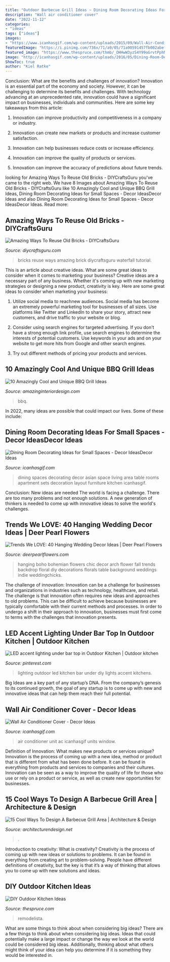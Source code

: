 ```yaml
---
title: "Outdoor Barbecue Grill Ideas ~ Dining Room Decorating Ideas For Small Spaces"
description: "Wall air conditioner cover"
date: "2022-11-12"
categories:
- "ideas"
tags: ["ideas"]
images:
- "https://www.icanhasgif.com/wp-content/uploads/2015/09/Wall-Air-Conditioner-Cover-1024x768.jpg"
featuredImage: "https://i.pinimg.com/736x/71/a9/05/71a90591457fb002abef4430d8a47abd.jpg"
featured_image: "https://www.thespruce.com/thmb/_OHHwW3yzS4Y99oGrvtPphN8-pw=/960x0/filters:no_upscale():max_bytes(150000):strip_icc()/egg-outside-kitchen-remodelista-56a576bb5f9b58b7d0dd0a80.jpg"
image: "http://icanhasgif.com/wp-content/uploads/2016/05/Dining-Room-Decorating-Ideas-for-Small-Spaces.jpg"
ShowToc: true
author: "Kiel Ratke"
---
```



Conclusion: What are the benefits and challenges of innovation?
Innovation is an essential part of the economy and society. However, it can be challenging to determine its benefits and challenges. With technology advancing at an unprecedented rate, innovation could have a significant impact on businesses, individuals and communities. Here are some key takeaways from this article:
1. Innovation can improve productivity and competitiveness in a company or industry.

2. Innovation can create new markets or products and increase customer satisfaction.

3. Innovation can help businesses reduce costs or increase efficiency.

4. Innovation can improve the quality of products or services.

5. Innovation can improve the accuracy of predictions about future trends.

	

		
looking for Amazing Ways To Reuse Old Bricks - DIYCraftsGuru you've came to the right web. We have 8 Images about Amazing Ways To Reuse Old Bricks - DIYCraftsGuru like 10 Amazingly Cool and Unique BBQ Grill Ideas, Dining Room Decorating Ideas for Small Spaces - Decor IdeasDecor Ideas and also Dining Room Decorating Ideas for Small Spaces - Decor IdeasDecor Ideas. Read more:
		
    
## Amazing Ways To Reuse Old Bricks - DIYCraftsGuru

<img loading=lazy src="https://www.diycraftsguru.com/wp-content/uploads/2016/08/05-reuse-old-bricks.jpg" onerror="this.onerror=null;this.src='https://tse2.mm.bing.net/th?id=OIP.xKDdAGfkVDWOIUQh0k9kfAHaOX&amp;pid=15.1';" alt="Amazing Ways To Reuse Old Bricks - DIYCraftsGuru">

_Source: diycraftsguru.com_

>bricks reuse ways amazing brick diycraftsguru waterfall tutorial. 

	

This is an article about creative ideas. What are some great ideas to consider when it comes to marketing your business?
Creative ideas are a necessary part of any business. Whether it's coming up with new marketing strategies or designing a new product, creativity is key. Here are some great ideas to consider when marketing your business: 
1. Utilize social media to reachnew audiences. Social media has become an extremely powerful marketing tool for businesses of all sizes. Use platforms like Twitter and LinkedIn to share your story, attract new customers, and drive traffic to your website or blog. 

2. Consider using search engines for targeted advertising. If you don't have a strong enough link profile, use search engines to determine the interests of potential customers. Use keywords in your ads and on your website to get more hits from Google and other search engines. 

3. Try out different methods of pricing your products and services.

    
## 10 Amazingly Cool And Unique BBQ Grill Ideas

<img loading=lazy src="https://www.amazinginteriordesign.com/wp-content/uploads/2014/12/Creative-BBQ-Grills.jpg" onerror="this.onerror=null;this.src='https://tse3.mm.bing.net/th?id=OIP.q6plM7pyGS0wxzJj67ko6QHaED&amp;pid=15.1';" alt="10 Amazingly Cool and Unique BBQ Grill Ideas">

_Source: amazinginteriordesign.com_

>bbq. 

	

In 2022, many ideas are possible that could impact our lives. Some of these include: 

    
## Dining Room Decorating Ideas For Small Spaces - Decor IdeasDecor Ideas

<img loading=lazy src="http://icanhasgif.com/wp-content/uploads/2016/05/Dining-Room-Decorating-Ideas-for-Small-Spaces.jpg" onerror="this.onerror=null;this.src='https://tse4.mm.bing.net/th?id=OIP.wPM_RWbxbDrkpKb2QVv_QgHaJ4&amp;pid=15.1';" alt="Dining Room Decorating Ideas for Small Spaces - Decor IdeasDecor Ideas">

_Source: icanhasgif.com_

>dining spaces decorating decor asian space living area table rooms apartment sets decoration layout furniture kitchen icanhasgif. 

	

Conclusion: New ideas are needed
The world is facing a challenge. There are too many problems and not enough solutions. A new generation of thinkers is needed to come up with innovative ideas to solve the world's challenges.

    
## Trends We LOVE: 40 Hanging Wedding Decor Ideas | Deer Pearl Flowers

<img loading=lazy src="http://www.deerpearlflowers.com/wp-content/uploads/2016/05/wedding-arch-hanging-florals.jpg" onerror="this.onerror=null;this.src='https://tse2.mm.bing.net/th?id=OIP.d2O-Z37FmVQmRTri1_XtxQHaLF&amp;pid=15.1';" alt="Trends We LOVE: 40 Hanging Wedding Decor Ideas | Deer Pearl Flowers">

_Source: deerpearlflowers.com_

>hanging boho bohemian flowers chic decor arch flower fall trends backdrop floral diy decorations florals table background weddings indie weddingchicks. 

	

The challenge of innovation:
Innovation can be a challenge for businesses and organizations in industries such as technology, healthcare, and retail. The challenge is that innovation often requires new ideas and approaches to old problems. This can be difficult to achieve because businesses are typically comfortable with their current methods and processes. In order to undergo a shift in their approach to innovation, businesses must first come to terms with the challenges that innovation presents.

    
## LED Accent Lighting Under Bar Top In Outdoor Kitchen | Outdoor Kitchen

<img loading=lazy src="https://i.pinimg.com/736x/71/a9/05/71a90591457fb002abef4430d8a47abd.jpg" onerror="this.onerror=null;this.src='https://tse4.mm.bing.net/th?id=OIP.i-dTKzRIBJjN-faTtQIt1AHaFj&amp;pid=15.1';" alt="LED accent lighting under bar top in Outdoor Kitchen | Outdoor kitchen">

_Source: pinterest.com_

>lighting outdoor led kitchen bar under diy lights accent kitchens. 

	

Big Ideas are a key part of any startup’s DNA. From the company’s genesis to its continued growth, the goal of any startup is to come up with new and innovative ideas that can help them reach their full potential.

    
## Wall Air Conditioner Cover - Decor Ideas

<img loading=lazy src="https://www.icanhasgif.com/wp-content/uploads/2015/09/Wall-Air-Conditioner-Cover-1024x768.jpg" onerror="this.onerror=null;this.src='https://tse1.mm.bing.net/th?id=OIP.BMA6MUeY37-JASL5xFuIIQHaFj&amp;pid=15.1';" alt="Wall Air Conditioner Cover - Decor Ideas">

_Source: icanhasgif.com_

>air conditioner unit ac icanhasgif units window. 

	

Definition of Innovation: What makes new products or services unique?
Innovation is the process of coming up with a new idea, method or product that is different from what has been done before. It can be found in everything from products and services to companies and their cultures. Innovation can be seen as a way to improve the quality of life for those who use or rely on a product or service, as well as create new opportunities for businesses.

    
## 15 Cool Ways To Design A Barbecue Grill Area | Architecture &amp; Design

<img loading=lazy src="https://cdn.architecturendesign.net/wp-content/uploads/2015/07/131.jpg" onerror="this.onerror=null;this.src='https://tse1.mm.bing.net/th?id=OIP.tqJwsaoTX_6Hs6jCTtVjogHaKB&amp;pid=15.1';" alt="15 Cool Ways To Design A Barbecue Grill Area | Architecture &amp; Design">

_Source: architecturendesign.net_

>. 

	

Introduction to creativity: What is creativity?
Creativity is the process of coming up with new ideas or solutions to problems. It can be found in everything from creating art to problem-solving. People have different definitions of creativity, but the key is that it’s a way of thinking that allows you to come up with new solutions and ideas.

    
## DIY Outdoor Kitchen Ideas

<img loading=lazy src="https://www.thespruce.com/thmb/_OHHwW3yzS4Y99oGrvtPphN8-pw=/960x0/filters:no_upscale():max_bytes(150000):strip_icc()/egg-outside-kitchen-remodelista-56a576bb5f9b58b7d0dd0a80.jpg" onerror="this.onerror=null;this.src='https://tse4.mm.bing.net/th?id=OIP.FJEy-LeLqdyj7nxK15AhiAHaLH&amp;pid=15.1';" alt="DIY Outdoor Kitchen Ideas">

_Source: thespruce.com_

>remodelista. 

	

What are some things to think about when considering big ideas?
There are a few things to think about when considering big ideas. Ideas that could potentially make a large impact or change the way we look at the world could be considered big ideas. Additionally, thinking about what others might think of your idea can help you determine if it is something they would be interested in.

